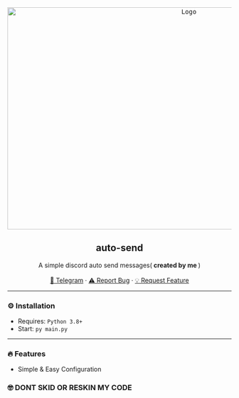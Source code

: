 <div align="center">
  <kbd>
  <a href="https://github.com/NiceDayZc/auto-send">
    <img src="https://media.discordapp.net/attachments/1097802451035373618/1097804653015605279/image.png" alt="Logo" width="800" height="500">
  </a>
  </kbd>
  
  <h2 align="center">auto-send</h2>

  <p align="center">
    A simple discord auto send messages(<b> created by me </b>)
    <br />
    <br />
    <a href="https://t.me/NicedayzXcs">🌌 Telegram</a>
    ·
    <a href="https://github.com/NiceDayZc/auto-send/issues">⚠️ Report Bug</a>
    ·
    <a href="https://github.com/NiceDayZc/auto-send/issues">💡 Request Feature</a>
  </p>
</div>

---------------------------------------

### ⚙️ Installation
* Requires: `Python 3.8+`
* Start: `py main.py`

---------------------------------------

### 🔥 Features
* Simple & Easy Configuration

### 🤓 DONT SKID OR RESKIN MY CODE
